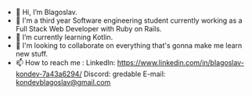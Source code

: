- 👋 Hi, I’m Blagoslav.
- 👀 I'm a third year Software engineering student currently working as a Full Stack Web Developer with Ruby on Rails.
- 🌱 I’m currently learning Kotlin.
- 💞️ I'm looking to collaborate on everything that's gonna make me learn new stuff.
- 📫 How to reach me :
  LinkedIn: https://www.linkedin.com/in/blagoslav-kondev-7a43a6294/
  Discord: gredable
  E-mail: kondevblagoslav@gmail.com
  

<!---
BKondev/BKondev is a ✨ special ✨ repository because its `README.md` (this file) appears on your GitHub profile.
You can click the Preview link to take a look at your changes.
--->
